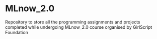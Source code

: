 # MLnow_2.0
Repository to store all the programming assignments and projects completed while undergoing MLnow_2.0 course organised by GirlScript Foundation
